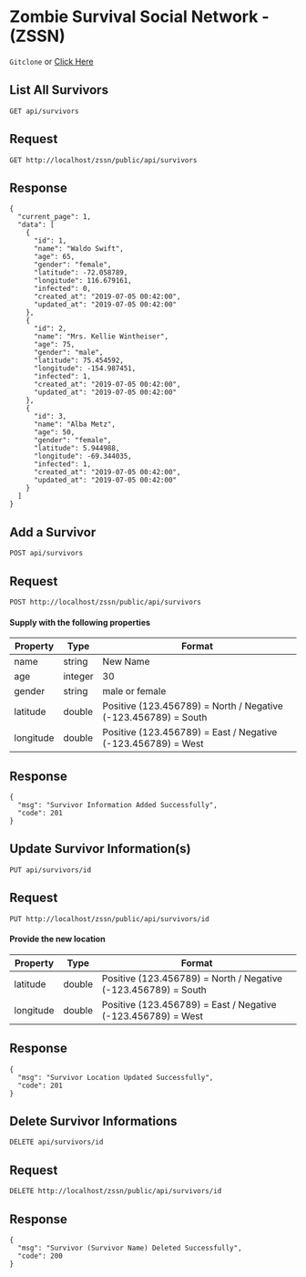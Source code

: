 # Zombie Survival Social Network - (ZSSN)

`Gitclone` or <a href="https://marcels-zssn.herokuapp.com" target="_blank">Click Here<a>


## List All Survivors

`GET api/survivors`

## Request
`GET http://localhost/zssn/public/api/survivors`

## Response
~~~
{
  "current_page": 1,
  "data": [
    {
      "id": 1,
      "name": "Waldo Swift",
      "age": 65,
      "gender": "female",
      "latitude": -72.058789,
      "longitude": 116.679161,
      "infected": 0,
      "created_at": "2019-07-05 00:42:00",
      "updated_at": "2019-07-05 00:42:00"
    },
    {
      "id": 2,
      "name": "Mrs. Kellie Wintheiser",
      "age": 75,
      "gender": "male",
      "latitude": 75.454592,
      "longitude": -154.987451,
      "infected": 1,
      "created_at": "2019-07-05 00:42:00",
      "updated_at": "2019-07-05 00:42:00"
    },
    {
      "id": 3,
      "name": "Alba Metz",
      "age": 50,
      "gender": "female",
      "latitude": 5.944988,
      "longitude": -69.344035,
      "infected": 1,
      "created_at": "2019-07-05 00:42:00",
      "updated_at": "2019-07-05 00:42:00"
    }
  ]
}
~~~

## Add a Survivor

`POST api/survivors`

## Request
`POST http://localhost/zssn/public/api/survivors`

#### Supply with the following properties
Property  | Type | Format
--------  | ---- | ------
name      | string | New Name
age       | integer | 30
gender    | string | male or female
latitude  | double | Positive (123.456789) = North / Negative (-123.456789) = South
longitude | double | Positive (123.456789) = East / Negative (-123.456789) = West

## Response
~~~
{
  "msg": "Survivor Information Added Successfully",
  "code": 201
}
~~~

## Update Survivor Information(s)

`PUT api/survivors/id`

## Request
`PUT http://localhost/zssn/public/api/survivors/id`

#### Provide the new location
Property  | Type | Format
--------  | ---- | ------
latitude  | double | Positive (123.456789) = North / Negative (-123.456789) = South
longitude | double | Positive (123.456789) = East / Negative (-123.456789) = West

## Response
~~~
{
  "msg": "Survivor Location Updated Successfully",
  "code": 201
}
~~~

## Delete Survivor Informations

`DELETE api/survivors/id`

## Request
`DELETE http://localhost/zssn/public/api/survivors/id`

## Response
~~~
{
  "msg": "Survivor (Survivor Name) Deleted Successfully",
  "code": 200
}
~~~

